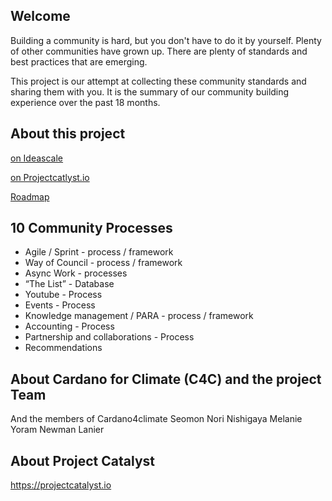 ## Welcome
Building a community is hard, but you don't have to do it by yourself. Plenty of other communities have grown up.  There are plenty of standards and best practices that are emerging.

This project is our attempt at collecting these community standards and sharing them with you. It is the summary of our community building experience over the past 18 months.

## About this project
[on Ideascale](https://cardano.ideascale.com/c/idea/405044)

[on Projectcatlyst.io](https://projectcatalyst.io/funds/8/f8-open-standards-and-interoperability/community-collaboration-standards)

[Roadmap](https://docs.google.com/spreadsheets/d/1GdZmPGVizjzGlHVSkSl9lE92KaSektXWuQvuZy6XwM4/edit#gid=0)
 

## 10 Community Processes

* Agile / Sprint  - process / framework
* Way of Council - process / framework
* Async Work - processes
* “The List” - Database
* Youtube - Process
* Events - Process
* Knowledge management / PARA - process / framework
* Accounting - Process
* Partnership and collaborations - Process
* Recommendations


## About Cardano for Climate (C4C) and the project Team
And the members of Cardano4climate
Seomon
Nori Nishigaya
Melanie
Yoram
Newman Lanier

## About Project Catalyst
https://projectcatalyst.io